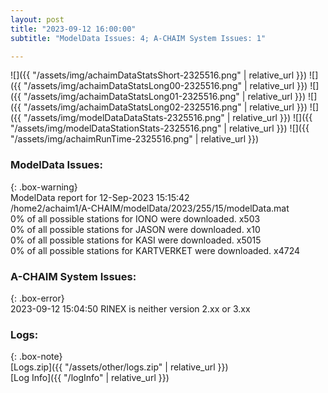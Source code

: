 ```yaml
---
layout: post
title: "2023-09-12 16:00:00"
subtitle: "ModelData Issues: 4; A-CHAIM System Issues: 1"

---
```


![]({{ "/assets/img/achaimDataStatsShort-2325516.png" | relative_url }})
![]({{ "/assets/img/achaimDataStatsLong00-2325516.png" | relative_url }})
![]({{ "/assets/img/achaimDataStatsLong01-2325516.png" | relative_url }})
![]({{ "/assets/img/achaimDataStatsLong02-2325516.png" | relative_url }})
![]({{ "/assets/img/modelDataDataStats-2325516.png" | relative_url }})
![]({{ "/assets/img/modelDataStationStats-2325516.png" | relative_url }})
![]({{ "/assets/img/achaimRunTime-2325516.png" | relative_url }})


### ModelData Issues:  
  
{: .box-warning}  
 ModelData report for 12-Sep-2023 15:15:42   
 /home2/achaim1/A-CHAIM/modelData/2023/255/15/modelData.mat   
 0% of all possible stations for IONO were downloaded. x503   
 0% of all possible stations for JASON were downloaded. x10   
 0% of all possible stations for KASI were downloaded. x5015   
 0% of all possible stations for KARTVERKET were downloaded. x4724   
  
### A-CHAIM System Issues:  
  
{: .box-error}  
2023-09-12 15:04:50 RINEX is neither version 2.xx or 3.xx  

### Logs:  
  
{: .box-note}  
[Logs.zip]({{ "/assets/other/logs.zip" | relative_url }})  
[Log Info]({{ "/logInfo" | relative_url }})  
